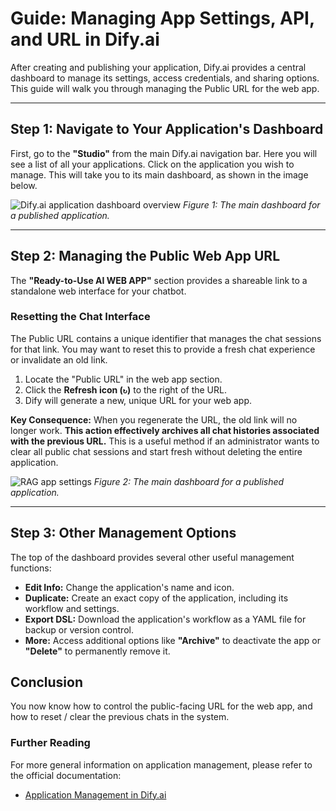 # Guide: Managing App Settings, API, and URL in Dify.ai

After creating and publishing your application, Dify.ai provides a central dashboard to manage its settings, access credentials, and sharing options. This guide will walk you through managing the Public URL for the web app.

---

## Step 1: Navigate to Your Application's Dashboard

First, go to the **"Studio"** from the main Dify.ai navigation bar. Here you will see a list of all your applications. Click on the application you wish to manage. This will take you to its main dashboard, as shown in the image below.

![Dify.ai application dashboard overview](https://assets-docs.dify.ai/dify-enterprise-mintlify/en/guides/workflow/node/d90961c6d794d425a8e11df177315188.png)
*Figure 1: The main dashboard for a published application.*

---

## Step 2: Managing the Public Web App URL

The **"Ready-to-Use AI WEB APP"** section provides a shareable link to a standalone web interface for your chatbot.

### Resetting the Chat Interface

The Public URL contains a unique identifier that manages the chat sessions for that link. You may want to reset this to provide a fresh chat experience or invalidate an old link.

1.  Locate the "Public URL" in the web app section.
2.  Click the **Refresh icon (`↻`)** to the right of the URL.
3.  Dify will generate a new, unique URL for your web app.

**Key Consequence:** When you regenerate the URL, the old link will no longer work. **This action effectively archives all chat histories associated with the previous URL.** This is a useful method if an administrator wants to clear all public chat sessions and start fresh without deleting the entire application.

![RAG app settings](https://assets-docs.dify.ai/dify-enterprise-mintlify/en/guides/management/25ce002ef7f0392fc6b3b6975ae137ec.png)
*Figure 2: The main dashboard for a published application.*

---

## Step 3: Other Management Options

The top of the dashboard provides several other useful management functions:

* **Edit Info:** Change the application's name and icon.
* **Duplicate:** Create an exact copy of the application, including its workflow and settings.
* **Export DSL:** Download the application's workflow as a YAML file for backup or version control.
* **More:** Access additional options like **"Archive"** to deactivate the app or **"Delete"** to permanently remove it.

## Conclusion

You now know how to control the public-facing URL for the web app, and how to reset / clear the previous chats in the system.

### Further Reading
For more general information on application management, please refer to the official documentation:

* [Application Management in Dify.ai](https://docs.dify.ai/en/guides/management/app-management)